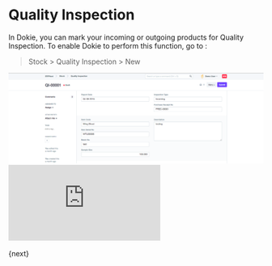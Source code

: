 <!-- add-breadcrumbs -->
# Quality Inspection

In Dokie, you can mark your incoming or outgoing products for Quality
Inspection. To enable Dokie to perform this function, go to :

> Stock > Quality Inspection > New

<img class="screenshot" alt="Quality Inspection" src="../assets/quality-inspection.png">


<div class="embed-container">
    <iframe src="https://www.youtube.com/embed/WmtcF3Y40Fs?rel=0" frameborder="0" allow="autoplay; encrypted-media" allowfullscreen>
    </iframe>
</div>

{next}